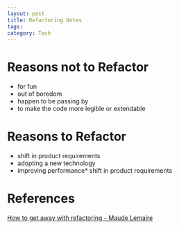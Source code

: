 ```yaml
---
layout: post
title: Refactoring Notes
tags: 
category: Tech
---
```


# Reasons not to Refactor

* for fun  
* out of boredom  
* happen to be passing by  
* to make the code more legible or extendable  

# Reasons to Refactor

* shift in product requirements  
* adopting a new technology  
* improving performance* shift in product requirements  

# References

[How to get away with refactoring - Maude Lemaire](https://www.youtube.com/watch?v=34tLTZgvOxM)  
